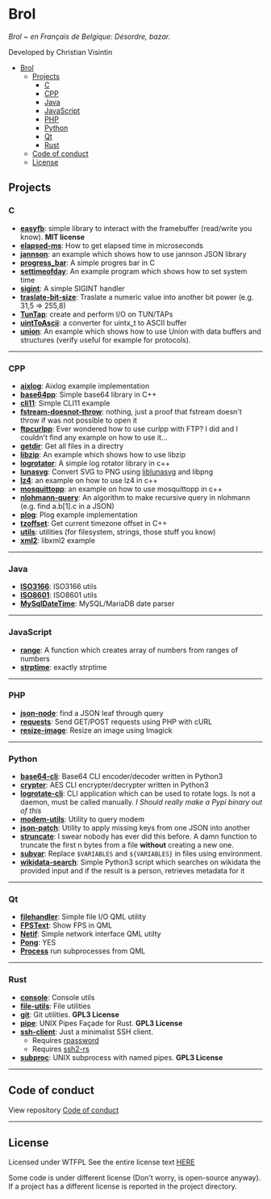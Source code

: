 # Brol

*Brol ~ en Français de Belgique: Désordre, bazar.*

Developed by Christian Visintin

- [Brol](#brol)
  - [Projects](#projects)
    - [C](#c)
    - [CPP](#cpp)
    - [Java](#java)
    - [JavaScript](#javascript)
    - [PHP](#php)
    - [Python](#python)
    - [Qt](#qt)
    - [Rust](#rust)
  - [Code of conduct](#code-of-conduct)
  - [License](#license)

## Projects

### C

- **[easyfb](c/easyfb)**: simple library to interact with the framebuffer (read/write you know). **MIT license**
- **[elapsed-ms](c/elapsed-us)**: How to get elapsed time in microseconds
- **[jannson](c/jannson)**: an example which shows how to use jannson JSON library
- **[progress_bar](c/progress_bar)**: A simple progres bar in C
- **[settimeofday](c/settimeofday)**: An example program which shows how to set system time
- **[sigint](c/sigint)**: A simple SIGINT handler
- **[traslate-bit-size](c/traslate-bit-size)**: Traslate a numeric value into another bit power (e.g. 31,5 => 255,8)
- **[TunTap](c/TunTap)**: create and perform I/O on TUN/TAPs
- **[uintToAscii](c/uintToAscii)**: a converter for uintx_t to ASCII buffer
- **[union](c/union)**: An example which shows how to use Union with data buffers and structures (verify useful for example for protocols).

---

### CPP

- **[aixlog](cpp/aixlog/main.cpp)**: Aixlog example implementation
- **[base64pp](cpp/base64pp)**: Simple base64 library in C++
- **[cli11](cpp/cli11)**: Simple CLI11 example
- **[fstream-doesnot-throw](cpp/fstream-doesnot-throw)**: nothing, just a proof that fstream doesn't throw if was not possible to open it
- **[ftpcurlpp](cpp/ftpcurlpp)**: Ever wondered how to use curlpp with FTP? I did and I couldn't find any example on how to use it...
- **[getdir](cpp/getdir)**: Get all files in a directry
- **[libzip](cpp/libzip)**: An example which shows how to use libzip
- **[logrotator](cpp/logrotator)**: A simple log rotator library in c++
- **[lunasvg](cpp/lunasvg)**: Convert SVG to PNG using [liblunasvg](https://github.com/sammycage/lunasvg) and libpng 
- **[lz4](cpp/lz4)**: an example on how to use lz4 in c++
- **[mosquittopp](cpp/mosquittopp)**: an example on how to use mosquittopp in c++
- **[nlohmann-query](cpp/nlohmann-query)**: An algorithm to make recursive query in nlohmann (e.g. find a.b[1].c in a JSON)
- **[plog](cpp/plog)**: Plog example implementation
- **[tzoffset](cpp/tzoffset)**: Get current timezone offset in C++
- **[utils](cpp/utils)**: utilities (for filesystem, strings, those stuff you know)
- **[xml2](cpp/xml2)**: libxml2 example

---

### Java

- **[ISO3166](java/ISO3166)**: ISO3166 utils
- **[ISO8601](java/ISO8601)**: ISO8601 utils
- **[MySqlDateTime](java/MySqlDateTime)**: MySQL/MariaDB date parser

---

### JavaScript

- **[range](js/range)**: A function which creates array of numbers from ranges of numbers
- **[strptime](js/strptime)**: exactly strptime

---

### PHP

- **[json-node](php/json-node)**: find a JSON leaf through query
- **[requests](php/requests)**: Send GET/POST requests using PHP with cURL
- **[resize-image](php/resize-image)**: Resize an image using Imagick

---

### Python

- **[base64-cli](python/base64)**: Base64 CLI encoder/decoder written in Python3
- **[crypter](python/crypter)**: AES CLI encrypter/decrypter written in Python3
- **[logrotate-cli](python/logrotate-cli)**: CLI application which can be used to rotate logs. Is not a daemon, must be called manually. *I Should really make a Pypi binary out of this*
- **[modem-utils](python/modem-utils)**: Utility to query modem
- **[json-patch](python/json-patch)**: Utility to apply missing keys from one JSON into another
- **[struncate](python/struncate)**: I swear nobody has ever did this before. A damn function to truncate the first n bytes from a file **without** creating a new one.
- **[subvar](python/subvar)**: Replace ```$VARIABLES``` and ```${VARIABLES}``` in files using environment.
- **[wikidata-search](python/wikidata-search)**: Simple Python3 script which searches on wikidata the provided input and if the result is a person, retrieves metadata for it

---

### Qt

- **[filehandler](qt/filehandler)**: Simple file I/O QML utility
- **[FPSText](qt/FPSText)**: Show FPS in QML
- **[Netif](qt/Netif)**: Simple network interface QML utilty
- **[Pong](qt/Pong)**: YES
- **[Process](qt/Process)** run subprocesses from QML

---

### Rust

- **[console](rust/console)**: Console utils
- **[file-utils](rust/file-utils)**: File utilities
- **[git](rust/git)**: Git utilities. **GPL3 License**
- **[pipe](rust/pipe)**: UNIX Pipes Façade for Rust. **GPL3 License**
- **[ssh-client](rust/ssh-client)**: Just a minimalist SSH client.
  - Requires [rpassword](https://github.com/conradkleinespel/rpassword)
  - Requires [ssh2-rs](https://github.com/alexcrichton/ssh2-rs)
- **[subproc](rust/subproc)**: UNIX subprocess with named pipes. **GPL3 License**

---

## Code of conduct

View repository [Code of conduct](CODE_OF_CONDUCT.md)

---

## License

Licensed under WTFPL
See the entire license text [HERE](LICENSE.txt)

Some code is under different license (Don't worry, is open-source anyway). If a project has a different license is reported in the project directory.
